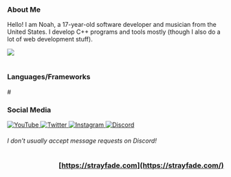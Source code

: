 ### **About Me**
Hello! I am Noah, a 17-year-old software developer and musician from the United States.
I develop C++ programs and tools mostly (though I also do a lot of web development stuff).

<img src="https://github-readme-activity-graph.cyclic.app/graph?username=Strayfade&theme=github-compact&bg_color=FFFFFF00&line=808080&point=80808000&hide_title=true&hide_border=true&area=false">

#

### **Languages/Frameworks**
<p>

</p>
#
 
### **Social Media**
<div>
  <a href="https://youtube.com/Strayfade">
    <img alt="YouTube" src="https://img.shields.io/badge/-YouTube-FF0000?style=flat-square&logo=Youtube&logoColor=white"/>
  </a>
  <a href="https://twitter.com/Strayfade">
    <img alt="Twitter" src="https://img.shields.io/badge/-Twitter-1DA1F2?style=flat-square&logo=Twitter&logoColor=white"/>
  </a>
  <a href="http://instagram.com/strayfade">
    <img alt="Instagram" src="https://img.shields.io/badge/-Instagram-C13584?style=flat-square&logo=Instagram&logoColor=white"/>
  </a>
  <a href="http://discord.com/users/455790298082181120">
    <img alt="Discord" src="https://img.shields.io/badge/-Discord-5865F2?style=flat-square&logo=Discord&logoColor=white"/>
  </a>
</div>

###### *I don't usually accept message requests on Discord!*

#

<div align="right">

### [https://strayfade.com](https://strayfade.com/)

</div>
